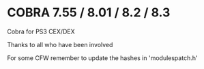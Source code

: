 # COBRA 7.55 / 8.01 / 8.2 / 8.3

Cobra for PS3 CEX/DEX

Thanks to all who have been involved

For some CFW remember to update the hashes in 'modulespatch.h'
